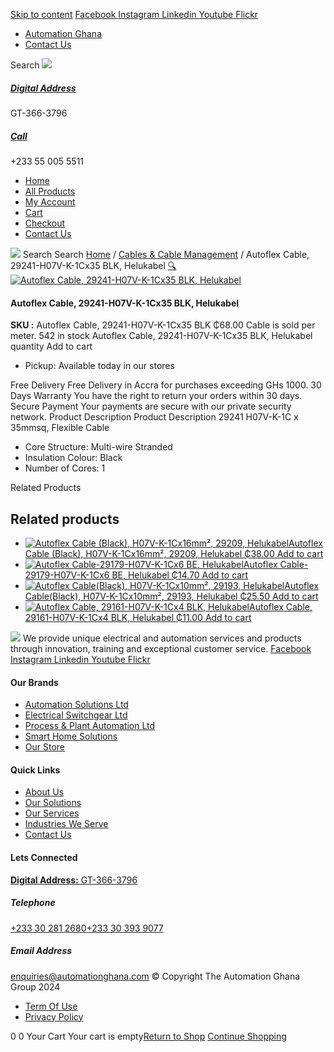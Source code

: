 [Skip to content](https://store.automationghana.com/product/autoflex-cable-29241-h07v-k-1cx35-blk-helukabel/#content)
[ Facebook ](https://www.facebook.com/automationgh/) [ Instagram ](https://www.instagram.com/automationgh/) [ Linkedin ](https://www.linkedin.com/company/the-automation-ghana-limited/) [ Youtube ](https://www.youtube.com/channel/UCurrRDUSm5oIW39VXjn1u0w) [ Flickr ](https://www.flickr.com/photos/181794037@N07/)
  * [ Automation Ghana ](https://automationghana.com)
  * [ Contact Us ](https://store.automationghana.com/contact/)


Search
[ ![](https://store.automationghana.com/wp-content/uploads/2024/04/Website-TAGG-Logo-BLUE.png) ](https://store.automationghana.com/)
[ ](https://maps.app.goo.gl/m4xeaagWCNbLk4jM6)
#####  [ Digital Address ](https://maps.app.goo.gl/m4xeaagWCNbLk4jM6)
GT-366-3796 
[ ](tel:+233550055511)
#####  [ Call ](tel:+233550055511)
+233 55 005 5511 
  * [Home](https://store.automationghana.com/)
  * [All Products](https://store.automationghana.com/shop/)
  * [My Account](https://store.automationghana.com/my-account/)
  * [Cart](https://store.automationghana.com/cart/)
  * [Checkout](https://store.automationghana.com/checkout/)
  * [Contact Us](https://store.automationghana.com/contact/)


[![](https://store.automationghana.com/wp-content/uploads/2024/04/AutomationGhana_logo_white.png)](https://store.automationghana.com)
Search
Search
[Home](https://store.automationghana.com) / [Cables & Cable Management](https://store.automationghana.com/product-category/cables-cable-management/) / Autoflex Cable, 29241-H07V-K-1Cx35 BLK, Helukabel
[🔍](https://store.automationghana.com/product/autoflex-cable-29241-h07v-k-1cx35-blk-helukabel/)
[![Autoflex Cable, 29241-H07V-K-1Cx35 BLK, Helukabel](https://store.automationghana.com/wp-content/uploads/2019/12/CABLES-3.jpg)](https://store.automationghana.com/wp-content/uploads/2019/12/CABLES-3.jpg)
####  Autoflex Cable, 29241-H07V-K-1Cx35 BLK, Helukabel 
**SKU :** Autoflex Cable, 29241-H07V-K-1Cx35 BLK 
₵68.00
Cable is sold per meter.
542 in stock
Autoflex Cable, 29241-H07V-K-1Cx35 BLK, Helukabel quantity
Add to cart
  * Pickup: Available today in our stores


Free Delivery 
Free Delivery in Accra for purchases exceeding GHs 1000. 
30 Days Warranty 
You have the right to return your orders within 30 days. 
Secure Payment 
Your payments are secure with our private security network. 
Product Description
Product Description
29241 H07V-K-1C x 35mmsq, Flexible Cable 
  * Core Structure: Multi-wire Stranded
  * Insulation Colour: Black
  * Number of Cores: 1


Related Products 
## Related products
  * [![Autoflex Cable \(Black\), H07V-K-1Cx16mm², 29209, Helukabel](https://store.automationghana.com/wp-content/uploads/2019/12/CABLES-3-300x300.jpg)Autoflex Cable (Black), H07V-K-1Cx16mm², 29209, Helukabel ₵38.00 ](https://store.automationghana.com/product/autoflex-cable-29209-h07v-k-1cx16-blk-helukabel/)
[Add to cart](https://store.automationghana.com/product/autoflex-cable-29241-h07v-k-1cx35-blk-helukabel/?add-to-cart=1478)
  * [![Autoflex Cable-29179-H07V-K-1Cx6 BE, Helukabel](https://store.automationghana.com/wp-content/uploads/2019/12/CABLES-4-300x300.jpg)Autoflex Cable-29179-H07V-K-1Cx6 BE, Helukabel ₵14.70 ](https://store.automationghana.com/product/autoflex-cable-29179-h07v-k-1cx6-be-helukabel/)
[Add to cart](https://store.automationghana.com/product/autoflex-cable-29241-h07v-k-1cx35-blk-helukabel/?add-to-cart=1473)
  * [![Autoflex Cable\(Black\), H07V-K-1Cx10mm², 29193, Helukabel](https://store.automationghana.com/wp-content/uploads/2019/12/CABLES-3-300x300.jpg)Autoflex Cable(Black), H07V-K-1Cx10mm², 29193, Helukabel ₵25.50 ](https://store.automationghana.com/product/autoflex-cable-29193-h07v-k-1cx10-blk-helukabel/)
[Add to cart](https://store.automationghana.com/product/autoflex-cable-29241-h07v-k-1cx35-blk-helukabel/?add-to-cart=1475)
  * [![Autoflex Cable, 29161-H07V-K-1Cx4 BLK, Helukabel](https://store.automationghana.com/wp-content/uploads/2019/12/CABLES-3-300x300.jpg)Autoflex Cable, 29161-H07V-K-1Cx4 BLK, Helukabel ₵11.00 ](https://store.automationghana.com/product/autoflex-cable-29161-h07v-k-1cx4-blk-helukabel/)
[Add to cart](https://store.automationghana.com/product/autoflex-cable-29241-h07v-k-1cx35-blk-helukabel/?add-to-cart=1467)


![](https://store.automationghana.com/wp-content/uploads/2024/04/AutomationGhana_logo_white.png)
We provide unique electrical and automation services and products through innovation, training and exceptional customer service.
[ Facebook ](https://www.facebook.com/automationgh/) [ Instagram ](https://www.instagram.com/automationgh/) [ Linkedin ](https://www.linkedin.com/company/the-automation-ghana-limited/) [ Youtube ](https://www.youtube.com/channel/UCurrRDUSm5oIW39VXjn1u0w) [ Flickr ](https://www.flickr.com/photos/181794037@N07/)
#### Our Brands
  * [ Automation Solutions Ltd ](https://store.automationghana.com/product/autoflex-cable-29241-h07v-k-1cx35-blk-helukabel/)
  * [ Electrical Switchgear Ltd ](https://store.automationghana.com/product/autoflex-cable-29241-h07v-k-1cx35-blk-helukabel/)
  * [ Process & Plant Automation Ltd ](https://store.automationghana.com/product/autoflex-cable-29241-h07v-k-1cx35-blk-helukabel/)
  * [ Smart Home Solutions ](https://store.automationghana.com/product/autoflex-cable-29241-h07v-k-1cx35-blk-helukabel/)
  * [ Our Store ](https://store.automationghana.com/product/autoflex-cable-29241-h07v-k-1cx35-blk-helukabel/)


#### Quick Links
  * [ About Us ](https://store.automationghana.com/product/autoflex-cable-29241-h07v-k-1cx35-blk-helukabel/)
  * [ Our Solutions ](https://store.automationghana.com/product/autoflex-cable-29241-h07v-k-1cx35-blk-helukabel/)
  * [ Our Services ](https://store.automationghana.com/product/autoflex-cable-29241-h07v-k-1cx35-blk-helukabel/)
  * [ Industries We Serve ](https://store.automationghana.com/product/autoflex-cable-29241-h07v-k-1cx35-blk-helukabel/)
  * [ Contact Us ](https://store.automationghana.com/product/autoflex-cable-29241-h07v-k-1cx35-blk-helukabel/)


#### Lets Connected
[**Digital Address:** GT-366-3796](https://maps.app.goo.gl/m4xeaagWCNbLk4jM6)
#####  Telephone 
[ +233 30 281 2680](tel:+233302812680)[+233 30 393 9077](https://store.automationghana.com/product/autoflex-cable-29241-h07v-k-1cx35-blk-helukabel/+233303939077)
#####  Email Address 
enquiries@automationghana.com 
© Copyright The Automation Ghana Group 2024
  * [ Term Of Use ](https://store.automationghana.com/product/autoflex-cable-29241-h07v-k-1cx35-blk-helukabel/)
  * [ Privacy Policy ](https://store.automationghana.com/product/autoflex-cable-29241-h07v-k-1cx35-blk-helukabel/)


0
0
Your Cart
Your cart is empty[Return to Shop](https://store.automationghana.com/shop/)
[Continue Shopping](https://store.automationghana.com/product/autoflex-cable-29241-h07v-k-1cx35-blk-helukabel/)
